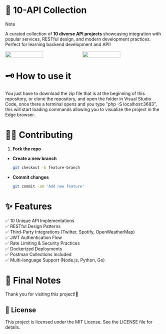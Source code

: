 # 🚀 10-API Collection  
> [!NOTE]  
> A curated collection of **10 diverse API projects** showcasing integration with popular services, RESTful design, and modern development practices. Perfect for learning backend development and API!

<div style="display: flex;">
  <img src="https://github.com/user-attachments/assets/f087ac4f-a267-440c-bac1-bbe624b1f5d2" width="49%"></img>   
  <img src="https://github.com/user-attachments/assets/f9904fee-5157-41ea-bf24-1c8c51b3bff1" width="49%"></img> 
</div>

# 🗝 How to use it  
You just have to download the zip file that is at the beginning of this repository, or clone the repository, and open the folder in Visual Studio Code, once there a terminal opens and you type "php -S localhost:3693", this will start loading commands allowing you to visualize the project in the Edge browser.

# 🐱‍👤 Contributing
1. **Fork the repo**
- **Create a new branch**
   ```bash
   git checkout -b feature-branch
- **Commit changes**
   ```bash
  git commit -am 'Add new feature'

# ✨ Features

✅ 10 Unique API Implementations  
✅ RESTful Design Patterns  
✅ Third-Party Integrations (Twitter, Spotify, OpenWeatherMap)  
✅ JWT Authentication Flow  
✅ Rate Limiting & Security Practices  
✅ Dockerized Deployments  
✅ Postman Collections Included  
✅ Multi-language Support (Node.js, Python, Go)  

# 🌠 Final Notes
Thank you for visiting this project!🌌

## 📔 License
This project is licensed under the MIT License. See the LICENSE file for details.
